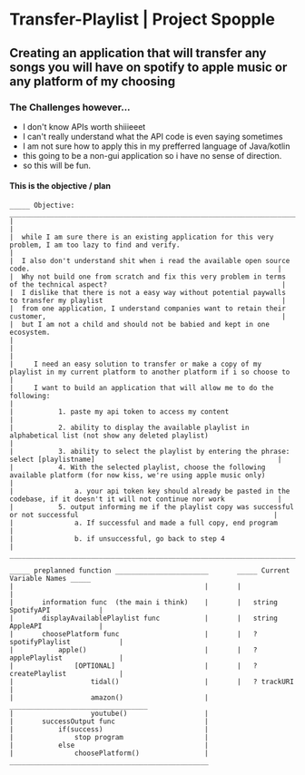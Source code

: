 # Transfer-Playlist | Project Spopple

## Creating an application that will transfer any songs you will have on spotify to apple music or any platform of my choosing
 ### The Challenges however...
    
   * I don't know APIs worth shiiieeet
   * I can't really understand what the API code is even saying sometimes
   * I am not sure how to apply this in my prefferred language of Java/kotlin
   * this going to be a non-gui application so i have no sense of direction.
   * so this will be fun.

#### This is the objective / plan
    _____ Objective: ________________________________________________________________________________________________________________________
    |                                                                                                                                       |
    |  while I am sure there is an existing application for this very problem, I am too lazy to find and verify.                            |
    |  I also don't understand shit when i read the available open source code.                                                             |
    |  Why not build one from scratch and fix this very problem in terms of the technical aspect?                                           |
    |  I dislike that there is not a easy way without potential paywalls to transfer my playlist                                            |
    |  from one application, I understand companies want to retain their customer,                                                          |
    |  but I am not a child and should not be babied and kept in one ecosystem.                                                             |
    |                                                                                                                                       |
    |     I need an easy solution to transfer or make a copy of my playlist in my current platform to another platform if i so choose to    |
    |     I want to build an application that will allow me to do the following:                                                            |
    |           1. paste my api token to access my content                                                                                  |
    |           2. ability to display the available playlist in alphabetical list (not show any deleted playlist)                           |
    |           3. ability to select the playlist by entering the phrase: select [playlistname]                                             |
    |           4. With the selected playlist, choose the following available platform (for now kiss, we're using apple music only)         |
    |               a. your api token key should already be pasted in the codebase, if it doesn't it will not continue nor work             |
    |           5. output informing me if the playlist copy was successful or not successful                                                |
    |               a. If successful and made a full copy, end program                                                                      |
    |               b. if unsuccessful, go back to step 4                                                                                   |
    _________________________________________________________________________________________________________________________________________

    _____ preplanned function _______________________       _____ Current Variable Names _____
    |                                               |       |                                |
    |       information func  (the main i think)    |       |   string SpotifyAPI            |
    |       displayAvailablePlaylist func           |       |   string AppleAPI              |
    |       choosePlatform func                     |       |   ? spotifyPlaylist            |
    |           apple()                             |       |   ? applePlaylist              |
    |               [OPTIONAL]                      |       |   ? createPlaylist             |
    |                   tidal()                     |       |   ? trackURI                   |
    |                   amazon()                    |       __________________________________
    |                   youtube()                   |
    |       successOutput func                      |
    |           if(success)                         |
    |               stop program                    |
    |           else                                |
    |               choosePlatform()                |
    _________________________________________________
